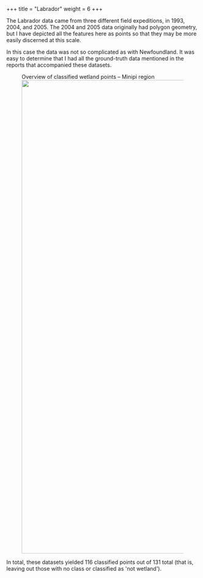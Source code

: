 +++
title = "Labrador"
weight = 6
+++

The Labrador data came from three different field expeditions,
in 1993, 2004, and 2005. The 2004 and 2005 data originally had
polygon geometry, but I have depicted all the features here as
points so that they may be more easily discerned at this scale.

In this case the data was not so complicated as with
Newfoundland. It was easy to
determine that I had all the ground-truth data mentioned in the
reports that accompanied these datasets.

<figure>

<figcaption>Overview of classified wetland points &ndash;
Minipi region</figcaption>

<img src='../LB.jpg' width=874 height=1240>

</figure>

In total, these datasets yielded 116 classified points out of
131 total (that is, leaving out those with no class or
classified as 'not wetland').
